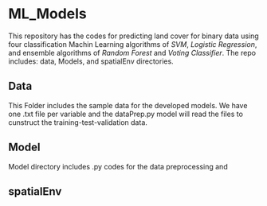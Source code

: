 # ML_Models
This repository has the codes for predicting land cover for binary data using four classification Machin Learning algorithms of *SVM*, *Logistic Regression*, and ensemble algorithms of *Random Forest* and *Voting Classifier*.
The repo includes: data, Models, and spatialEnv directories.

## Data
This Folder includes the sample data for the developed models. We have one .txt file per variable and the dataPrep.py model will read the files to cunstruct the training-test-validation data.

## Model
Model directory includes .py codes for the data preprocessing and 
## spatialEnv


